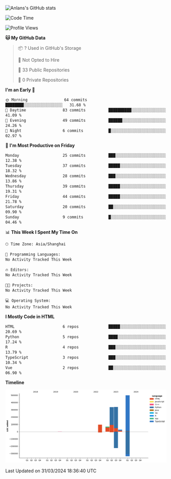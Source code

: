 <!-- ![Anlans's GitHub stats](https://github-readme-stats.vercel.app/api?username=Anlans) -->
![Anlans's GitHub stats](https://github-readme-stats.vercel.app/api?username=Anlans&rank_icon=github)

<!--START_SECTION:waka-->
![Code Time](http://img.shields.io/badge/Code%20Time-0%20secs-blue)

![Profile Views](http://img.shields.io/badge/Profile%20Views-0-blue)

**🐱 My GitHub Data** 

> 📦 ? Used in GitHub's Storage 
 > 
> 🚫 Not Opted to Hire
 > 
> 📜 33 Public Repositories 
 > 
> 🔑 0 Private Repositories 
 > 
**I'm an Early 🐤** 

```text
🌞 Morning                64 commits          ████████░░░░░░░░░░░░░░░░░   31.68 % 
🌆 Daytime                83 commits          ██████████░░░░░░░░░░░░░░░   41.09 % 
🌃 Evening                49 commits          ██████░░░░░░░░░░░░░░░░░░░   24.26 % 
🌙 Night                  6 commits           █░░░░░░░░░░░░░░░░░░░░░░░░   02.97 % 
```
📅 **I'm Most Productive on Friday** 

```text
Monday                   25 commits          ███░░░░░░░░░░░░░░░░░░░░░░   12.38 % 
Tuesday                  37 commits          █████░░░░░░░░░░░░░░░░░░░░   18.32 % 
Wednesday                28 commits          ███░░░░░░░░░░░░░░░░░░░░░░   13.86 % 
Thursday                 39 commits          █████░░░░░░░░░░░░░░░░░░░░   19.31 % 
Friday                   44 commits          █████░░░░░░░░░░░░░░░░░░░░   21.78 % 
Saturday                 20 commits          ██░░░░░░░░░░░░░░░░░░░░░░░   09.90 % 
Sunday                   9 commits           █░░░░░░░░░░░░░░░░░░░░░░░░   04.46 % 
```


📊 **This Week I Spent My Time On** 

```text
🕑︎ Time Zone: Asia/Shanghai

💬 Programming Languages: 
No Activity Tracked This Week

🔥 Editors: 
No Activity Tracked This Week

🐱‍💻 Projects: 
No Activity Tracked This Week

💻 Operating System: 
No Activity Tracked This Week
```

**I Mostly Code in HTML** 

```text
HTML                     6 repos             █████░░░░░░░░░░░░░░░░░░░░   20.69 % 
Python                   5 repos             ████░░░░░░░░░░░░░░░░░░░░░   17.24 % 
R                        4 repos             ███░░░░░░░░░░░░░░░░░░░░░░   13.79 % 
TypeScript               3 repos             ███░░░░░░░░░░░░░░░░░░░░░░   10.34 % 
Vue                      2 repos             ██░░░░░░░░░░░░░░░░░░░░░░░   06.90 % 
```



**Timeline**

![Lines of Code chart](https://raw.githubusercontent.com/Anlans/Anlans/main/assets/bar_graph.png)


 Last Updated on 31/03/2024 18:36:40 UTC
<!--END_SECTION:waka-->

